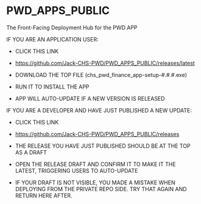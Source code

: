 # PWD_APPS_PUBLIC
The Front-Facing Deployment Hub for the PWD APP

IF YOU ARE AN APPLICATION USER:
  - CLICK THIS LINK
  - https://github.com/Jack-CHS-PWD/PWD_APPS_PUBLIC/releases/latest
  
  - DOWNLOAD THE TOP FILE (chs_pwd_finance_app-setup-#.#.#.exe)
  - RUN IT TO INSTALL THE APP
  - APP WILL AUTO-UPDATE IF A NEW VERSION IS RELEASED
  
IF YOU ARE A DEVELOPER AND HAVE JUST PUBLISHED A NEW UPDATE:
  - CLICK THIS LINK
  - https://github.com/Jack-CHS-PWD/PWD_APPS_PUBLIC/releases
  
  - THE RELEASE YOU HAVE JUST PUBLISHED SHOULD BE AT THE TOP AS A DRAFT
  - OPEN THE RELEASE DRAFT AND CONFIRM IT TO MAKE IT THE LATEST, TRIGGERING USERS TO AUTO-UPDATE
  
  - IF YOUR DRAFT IS NOT VISIBLE, YOU MADE A MISTAKE WHEN DEPLOYING FROM THE PRIVATE REPO SIDE. TRY THAT AGAIN AND RETURN HERE AFTER.
